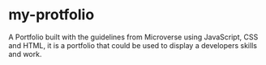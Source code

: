 # my-protfolio
A Portfolio built with the guidelines from Microverse using JavaScript, CSS and HTML, it is a portfolio that could be used to display a developers skills and work.
